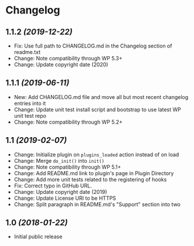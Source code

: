 # Changelog

## 1.1.2 _(2019-12-22)_
* Fix: Use full path to CHANGELOG.md in the Changelog section of readme.txt
* Change: Note compatibility through WP 5.3+
* Change: Update copyright date (2020)

## 1.1.1 _(2019-06-11)_
* New: Add CHANGELOG.md file and move all but most recent changelog entries into it
* Change: Update unit test install script and bootstrap to use latest WP unit test repo
* Change: Note compatibility through WP 5.2+

## 1.1 _(2019-02-07)_
* Change: Initialize plugin on `plugins_loaded` action instead of on load
* Change: Merge `do_init()` into `init()`
* Change: Note compatibility through WP 5.1+
* Change: Add README.md link to plugin's page in Plugin Directory
* Change: Add more unit tests related to the registering of hooks
* Fix: Correct typo in GitHub URL.
* Change: Update copyright date (2019)
* Change: Update License URI to be HTTPS
* Change: Split paragraph in README.md's "Support" section into two

## 1.0 _(2018-01-22)_
* Initial public release

